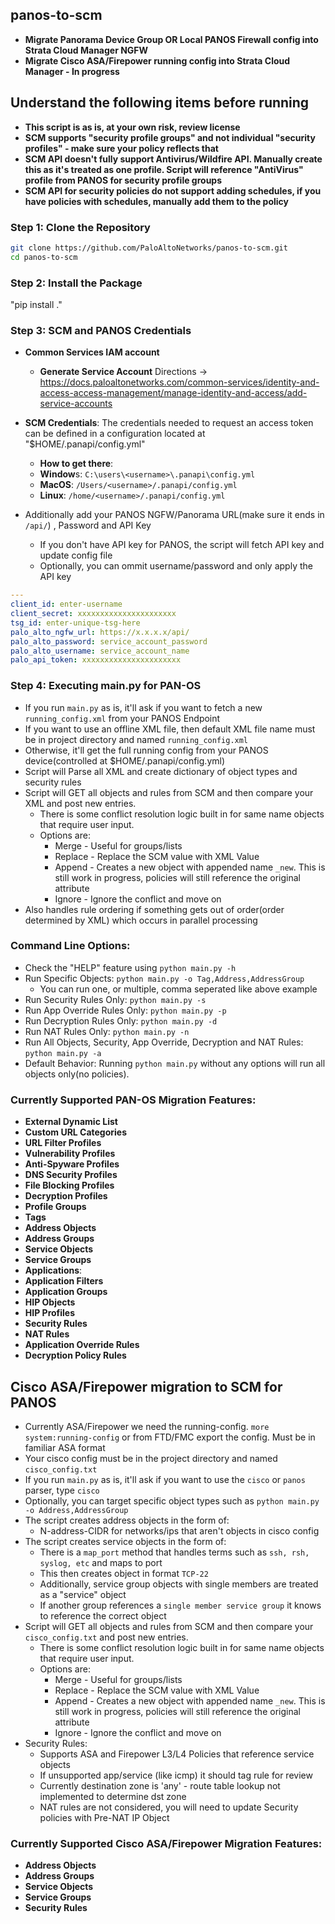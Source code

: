 ## panos-to-scm
- **Migrate Panorama Device Group OR Local PANOS Firewall config into Strata Cloud Manager NGFW**
- **Migrate Cisco ASA/Firepower running config into Strata Cloud Manager - In progress**

## Understand the following items before running
- **This script is as is, at your own risk, review license**
- **SCM supports "security profile groups" and not individual "security profiles" - make sure your policy reflects that**
- **SCM API doesn't fully support Antivirus/Wildfire API. Manually create this as it's treated as one profile. Script will reference "AntiVirus" profile from PANOS for security profile groups**
- **SCM API for security policies do not support adding schedules, if you have policies with schedules, manually add them to the policy**

### Step 1: Clone the Repository

```bash
git clone https://github.com/PaloAltoNetworks/panos-to-scm.git
cd panos-to-scm
```

### Step 2: Install the Package
"pip install ."

### Step 3: SCM and PANOS Credentials
- **Common Services IAM account**
  - **Generate Service Account** Directions -> https://docs.paloaltonetworks.com/common-services/identity-and-access-access-management/manage-identity-and-access/add-service-accounts
- **SCM Credentials**: The credentials needed to request an access token can be defined in a configuration located at "$HOME/.panapi/config.yml"
  - **How to get there**:
  - **Window**s: `C:\users\<username>\.panapi\config.yml`
  - **MacOS**: `/Users/<username>/.panapi/config.yml`
  - **Linux**: `/home/<username>/.panapi/config.yml`

- Additionally add your PANOS NGFW/Panorama URL(make sure it ends in `/api/`) , Password and API Key
    - If you don't have API key for PANOS, the script will fetch API key and update config file
    - Optionally, you can ommit username/password and only apply the API key

```yaml
---
client_id: enter-username
client_secret: xxxxxxxxxxxxxxxxxxxxxx
tsg_id: enter-unique-tsg-here
palo_alto_ngfw_url: https://x.x.x.x/api/
palo_alto_password: service_account_password
palo_alto_username: service_account_name
palo_api_token: xxxxxxxxxxxxxxxxxxxxxx
```

### Step 4: Executing main.py for PAN-OS
- If you run `main.py` as is, it'll ask if you want to fetch a new `running_config.xml` from your PANOS Endpoint
- If you want to use an offline XML file, then default XML file name must be in project directory and named `running_config.xml`
- Otherwise, it'll get the full running config from your PANOS device(controlled at $HOME/.panapi/config.yml)
- Script will Parse all XML and create dictionary of object types and security rules
- Script will GET all objects and rules from SCM and then compare your XML and post new entries.
  - There is some conflict resolution logic built in for same name objects that require user input.
  - Options are:
    - Merge - Useful for groups/lists
    - Replace - Replace the SCM value with XML Value
    - Append - Creates a new object with appended name `_new`. This is still work in progress, policies will still reference the original attribute
    - Ignore - Ignore the conflict and move on
- Also handles rule ordering if something gets out of order(order determined by XML) which occurs in parallel processing

### Command Line Options:
- Check the "HELP" feature using `python main.py -h`
- Run Specific Objects: `python main.py -o Tag,Address,AddressGroup`
  - You can run one, or multiple, comma seperated like above example
- Run Security Rules Only: `python main.py -s`
- Run App Override Rules Only: `python main.py -p`
- Run Decryption Rules Only: `python main.py -d`
- Run NAT Rules Only: `python main.py -n`
- Run All Objects, Security, App Override, Decryption and NAT Rules: `python main.py -a`
- Default Behavior: Running `python main.py` without any options will run all objects only(no policies).

### Currently Supported PAN-OS Migration Features:

- **External Dynamic List**
- **Custom URL Categories**
- **URL Filter Profiles**
- **Vulnerability Profiles**
- **Anti-Spyware Profiles**
- **DNS Security Profiles**
- **File Blocking Profiles**
- **Decryption Profiles**
- **Profile Groups**
- **Tags**
- **Address Objects**
- **Address Groups**
- **Service Objects**
- **Service Groups**
- **Applications**: 
- **Application Filters**
- **Application Groups**
- **HIP Objects**
- **HIP Profiles**
- **Security Rules**
- **NAT Rules**
- **Application Override Rules**
- **Decryption Policy Rules**

## Cisco ASA/Firepower migration to SCM for PANOS
- Currently ASA/Firepower we need the running-config. `more system:running-config` or from FTD/FMC export the config. Must be in familiar ASA format
- Your cisco config must be in the project directory and named `cisco_config.txt`
- If you run `main.py` as is, it'll ask if you want to use the `cisco` or `panos` parser, type `cisco`
- Optionally, you can target specific object types such as `python main.py -o Address,AddressGroup`
- The script creates address objects in the form of:
  - N-address-CIDR for networks/ips that aren't objects in cisco config
- The script creates service objects in the form of:
  - There is a `map_port` method that handles terms such as `ssh, rsh, syslog, etc` and maps to port
  - This then creates object in format `TCP-22`
  - Additionally, service group objects with single members are treated as a "service" object
  - If another group references a `single member service group` it knows to reference the correct object
- Script will GET all objects and rules from SCM and then compare your `cisco_config.txt` and post new entries.
  - There is some conflict resolution logic built in for same name objects that require user input.
  - Options are:
    - Merge - Useful for groups/lists
    - Replace - Replace the SCM value with XML Value
    - Append - Creates a new object with appended name `_new`. This is still work in progress, policies will still reference the original attribute
    - Ignore - Ignore the conflict and move on
- Security Rules:
  - Supports ASA and Firepower L3/L4 Policies that reference service objects
  - If unsupported app/service (like icmp) it should tag rule for review
  - Currently destination zone is 'any' - route table lookup not implemented to determine dst zone
  - NAT rules are not considered, you will need to update Security policies with Pre-NAT IP Object


### Currently Supported Cisco ASA/Firepower Migration Features:
- **Address Objects**
- **Address Groups**
- **Service Objects**
- **Service Groups**
- **Security Rules**